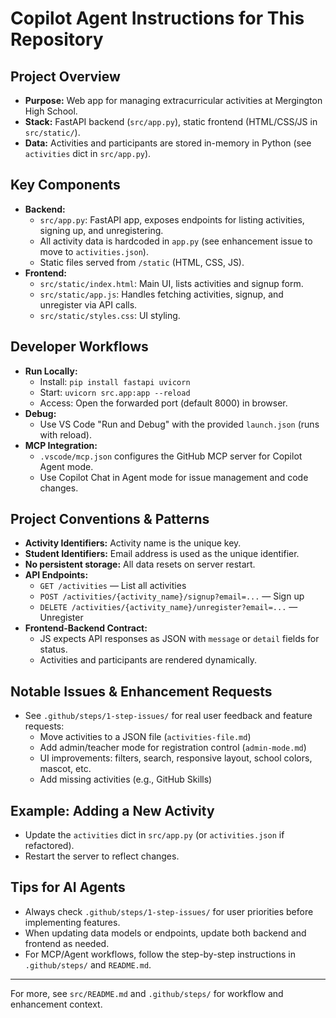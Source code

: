 # Copilot Agent Instructions for This Repository

## Project Overview
- **Purpose:** Web app for managing extracurricular activities at Mergington High School.
- **Stack:** FastAPI backend (`src/app.py`), static frontend (HTML/CSS/JS in `src/static/`).
- **Data:** Activities and participants are stored in-memory in Python (see `activities` dict in `src/app.py`).

## Key Components
- **Backend:**
  - `src/app.py`: FastAPI app, exposes endpoints for listing activities, signing up, and unregistering.
  - All activity data is hardcoded in `app.py` (see enhancement issue to move to `activities.json`).
  - Static files served from `/static` (HTML, CSS, JS).
- **Frontend:**
  - `src/static/index.html`: Main UI, lists activities and signup form.
  - `src/static/app.js`: Handles fetching activities, signup, and unregister via API calls.
  - `src/static/styles.css`: UI styling.

## Developer Workflows
- **Run Locally:**
  - Install: `pip install fastapi uvicorn`
  - Start: `uvicorn src.app:app --reload`
  - Access: Open the forwarded port (default 8000) in browser.
- **Debug:**
  - Use VS Code "Run and Debug" with the provided `launch.json` (runs with reload).
- **MCP Integration:**
  - `.vscode/mcp.json` configures the GitHub MCP server for Copilot Agent mode.
  - Use Copilot Chat in Agent mode for issue management and code changes.

## Project Conventions & Patterns
- **Activity Identifiers:** Activity name is the unique key.
- **Student Identifiers:** Email address is used as the unique identifier.
- **No persistent storage:** All data resets on server restart.
- **API Endpoints:**
  - `GET /activities` — List all activities
  - `POST /activities/{activity_name}/signup?email=...` — Sign up
  - `DELETE /activities/{activity_name}/unregister?email=...` — Unregister
- **Frontend-Backend Contract:**
  - JS expects API responses as JSON with `message` or `detail` fields for status.
  - Activities and participants are rendered dynamically.

## Notable Issues & Enhancement Requests
- See `.github/steps/1-step-issues/` for real user feedback and feature requests:
  - Move activities to a JSON file (`activities-file.md`)
  - Add admin/teacher mode for registration control (`admin-mode.md`)
  - UI improvements: filters, search, responsive layout, school colors, mascot, etc.
  - Add missing activities (e.g., GitHub Skills)

## Example: Adding a New Activity
- Update the `activities` dict in `src/app.py` (or `activities.json` if refactored).
- Restart the server to reflect changes.

## Tips for AI Agents
- Always check `.github/steps/1-step-issues/` for user priorities before implementing features.
- When updating data models or endpoints, update both backend and frontend as needed.
- For MCP/Agent workflows, follow the step-by-step instructions in `.github/steps/` and `README.md`.

---
For more, see `src/README.md` and `.github/steps/` for workflow and enhancement context.
